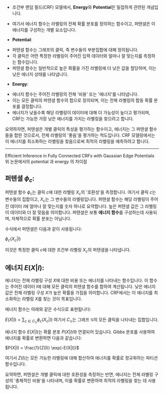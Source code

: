 
* 조건부 랜덤 필드(CRF) 모델에서, **Energy**와 **Potential**은 밀접하게 관련된 개념입니다.
* 여기서 에너지 함수는 라벨링의 전체 확률 분포를 정의하는 함수이고, 퍼텐셜은 이 에너지를 구성하는 개별 요소입니다.

* **Potential**:

- 퍼텐셜 함수는 그래프의 클릭, 즉 변수들의 부분집합에 대해 정의됩니다.
- 각 클릭은 어떤 특정한 라벨링이 주어진 입력 데이터와 얼마나 잘 맞는지를 측정하는 함수입니다.
- 퍼텐셜 함수는 일반적으로 높은 확률을 가진 라벨링에 더 낮은 값을 할당하며, 이는 낮은 에너지 상태를 나타냅니다.

* **Energy**:

- 에너지 함수는 주어진 라벨링의 전체 '비용' 또는 '에너지'를 나타냅니다.
- 이는 모든 클릭의 퍼텐셜 함수의 합으로 정의되며, 이는 전체 라벨링의 합동 확률 분포를 결정합니다.
- 에너지가 낮을수록 해당 라벨링이 데이터에 대해 더 가능성이 높다고 평가되며, CRF는 가능한 가장 낮은 에너지를 가지는 라벨링을 찾으려고 합니다.

요약하자면, 퍼텐셜은 개별 클릭의 특성을 평가하는 함수이고, 에너지는 그 퍼텐셜 함수들을 합한 것으로서, 전체 라벨링의 '좋음'을 평가하는 척도입니다. CRF 모델링에서는 이 에너지를 최소화하는 라벨링을 찾음으로써 최적의 라벨링을 예측하려고 합니다.


---

Efficient Inference in Fully Connected CRFs with Gaussian Edge Potentials
위 논문에서의 potential 과 energy 의 차이점

## **퍼텐셜 $\phi_c$**:
퍼텐셜 함수 $\phi_c$는 클릭 $c$에 대한 라벨링 $X_c$의 '호환성'을 측정합니다. 
여기서 클릭 $c$는 변수들의 집합이고, $X_c$는 그 변수들의 라벨링입니다. 
퍼텐셜 함수는 해당 라벨링이 주어진 데이터 $I$에 얼마나 잘 맞는지를 숫자 하나로 요약합니다.
높은 퍼텐셜 값은 그 라벨링이 데이터와 더 잘 맞음을 의미합니다. 
퍼텐셜은 보통 **에너지 함수**를 구성하는데 사용되며, 자체적으로 확률 분포는 아닙니다. 

수식에서 퍼텐셜은 다음과 같이 사용됩니다:

$\phi_c(X_c | I)$

이것은 특정한 클릭 $c$에 대한 조건부 라벨링 $X_c$의 퍼텐셜을 나타냅니다. 

## **에너지 $E(X|I)$**:
에너지는 전체 라벨링 구성 $X$에 대한 비용 또는 에너지를 나타내는 함수입니다. 
이 함수는 주어진 데이터 $I$에 대해 모든 클릭의 퍼텐셜 함수를 합하여 계산됩니다. 
낮은 에너지 값은 전체 라벨링 구성 $X$가 높은 확률을 가짐을 의미합니다. CRF에서는 이 에너지를 최소화하는 라벨링 $X$를 찾는 것이 목표입니다.

에너지 함수는 아래와 같은 수식으로 표현됩니다:

$E(X|I) = \sum_{c \in C_\mathcal{G}} \phi_c(X_c | I)$
여기서 $C_\mathcal{G}$는 그래프 $\mathcal{G}$의 모든 클릭을 나타내는 집합입니다.

에너지 함수 $E(X|I)$는 확률 분포 $P(X|I)$와 연결되어 있습니다. Gibbs 분포를 사용하여 에너지를 확률로 변환하면 다음과 같습니다:

$P(X|I) = \frac{1}{Z(I)} \exp(-E(X|I))$

여기서 $Z(I)$는 모든 가능한 라벨링에 대해 합산하여 에너지를 확률로 정규화하는 파티션 함수입니다.

요약하면, 퍼텐셜은 개별 클릭에 대한 호환성을 측정하는 반면, 에너지는 전체 라벨링 구성의 '총체적인 비용'을 나타내며, 이를 확률로 변환하여 최적의 라벨링을 찾는 데 사용됩니다.